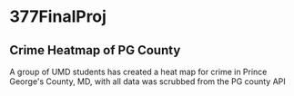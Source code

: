 # 377FinalProj

## Crime Heatmap of PG County 
A group of UMD students has created a heat map for crime in Prince George's County, MD, with
all data was scrubbed from the PG county API
